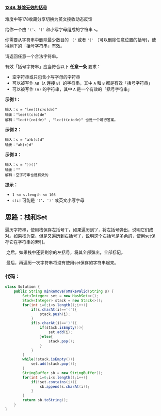 #### [1249. 移除无效的括号](https://leetcode-cn.com/problems/minimum-remove-to-make-valid-parentheses/)

难度中等178收藏分享切换为英文接收动态反馈

给你一个由 `'('`、`')'` 和小写字母组成的字符串 `s`。

你需要从字符串中删除最少数目的 `'('` 或者 `')'` （可以删除任意位置的括号)，使得剩下的「括号字符串」有效。

请返回任意一个合法字符串。

有效「括号字符串」应当符合以下 **任意一条** 要求：

- 空字符串或只包含小写字母的字符串
- 可以被写作 `AB`（`A` 连接 `B`）的字符串，其中 `A` 和 `B` 都是有效「括号字符串」
- 可以被写作 `(A)` 的字符串，其中 `A` 是一个有效的「括号字符串」

 

**示例 1：**

```
输入：s = "lee(t(c)o)de)"
输出："lee(t(c)o)de"
解释："lee(t(co)de)" , "lee(t(c)ode)" 也是一个可行答案。
```

**示例 2：**

```
输入：s = "a)b(c)d"
输出："ab(c)d"
```

**示例 3：**

```
输入：s = "))(("
输出：""
解释：空字符串也是有效的
```

 

**提示：**

- `1 <= s.length <= 105`
- `s[i]` 可能是 `'('`、`')'` 或英文小写字母

## 思路：栈和Set

​	遍历字符串，使用栈保存左括号'('，如果遍历到')'，将左括号弹出，说明它们成对。如果栈为空，但是又遍历到右括号')'，说明这个右括号是多余的，使用set保存它在字符串的索引。

​	之后，如果栈中还要剩余的左括号，将其全部弹出，全部标记。

​	最后，再遍历一次字符串将没有使用set保存的字符串起来。

### 代码：

```java
class Solution {
    public String minRemoveToMakeValid(String s) {
        Set<Integer> set = new HashSet<>();
        Stack<Integer> stack = new Stack<>();
        for(int i=0;i<s.length();i++){
            if(s.charAt(i)=='('){
                stack.push(i);
            }
            if(s.charAt(i)==')'){
                if(stack.isEmpty()){
                    set.add(i);
                }else{
                    stack.pop();
                }
            }
        }
        while(!stack.isEmpty()){
            set.add(stack.pop());
        }
        StringBuffer sb = new StringBuffer();
        for(int i=0;i<s.length();i++){
            if(!set.contains(i)){
                sb.append(s.charAt(i));
            }
        }
        return sb.toString();
    }
}
```
